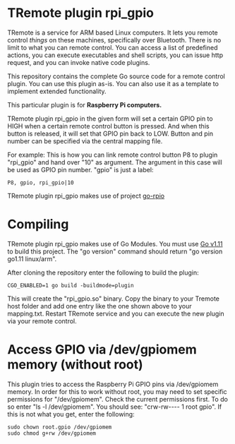 # TRemote plugin rpi_gpio

TRemote is a service for ARM based Linux computers. It lets you remote control *things* on these machines, specifically over Bluetooth. There is no limit to what you can remote control. You can access a list of predefined actions, you can execute executables and shell scripts, you can issue http request, and you can invoke native code plugins.

This repository contains the complete Go source code for a remote control plugin. You can use this plugin as-is. You can also use it as a template to implement extended functionality.

This particular plugin is for **Raspberry Pi computers.**

TRemote plugin rpi_gpio in the given form will set a certain GPIO pin to HIGH when a certain remote control button is pressed. And when this button is released, it will set that GPIO pin back to LOW. Button and pin number can be specified via the central mapping file. 

For example: This is how you can link remote control button P8 to plugin "rpi_gpio" and hand over "10" as argument. The argument in this case will be used as GPIO pin number. "gpio" is just a label:


```
P8, gpio, rpi_gpio|10
```

TRemote plugin rpi_gpio makes use of project [go-rpio](https://github.com/stianeikeland/go-rpio)


# Compiling

TRemote plugin rpi_gpio makes use of Go Modules. You must use [Go v1.11](https://dl.google.com/go/go1.11.linux-armv6l.tar.gz) to build this project. The "go version" command should return "go version go1.11 linux/arm".

After cloning the repository enter the following to build the plugin:

```
CGO_ENABLED=1 go build -buildmode=plugin
```
This will create the "rpi_gpio.so" binary. Copy the binary to your Tremote host folder and add one entry like the one shown above to your mapping.txt. Restart TRemote service and you can execute the new plugin via your remote control.

# Access GPIO via /dev/gpiomem memory (without root)

This plugin tries to access the Raspberry Pi GPIO pins via /dev/gpiomem memory. In order for this to work without root, you may need to set specific permissions for "/dev/gpiomem". Check the current permissions first. To do so enter "ls -l /dev/gpiomem". You should see: "crw-rw---- 1 root gpio". If this is not what you get, enter the following:

```
sudo chown root.gpio /dev/gpiomem
sudo chmod g+rw /dev/gpiomem
```

